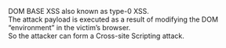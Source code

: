 DOM BASE XSS also known as type-0 XSS.<br>
The attack payload is executed as a result of modifying the DOM “environment” in the victim’s browser.<br>
So the attacker can form a Cross-site Scripting attack.